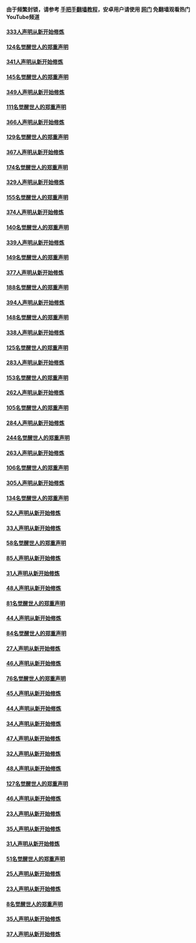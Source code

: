 #### 由于频繁封锁，请参考 [手把手翻墙教程](https://github.com/gfw-breaker/guides/wiki/)，安卓用户请使用 [网门](https://github.com/gfw-breaker/nogfw/blob/master/dl.md?t=06300501) 免翻墙观看热门YouTube频道 

#### [333人声明从新开始修炼](../pages/91/427525.md?t=06300501) 

#### [124名觉醒世人的郑重声明](../pages/91/427524.md?t=06300501) 

#### [341人声明从新开始修炼](../pages/91/427255.md?t=06300501) 

#### [145名觉醒世人的郑重声明](../pages/91/427254.md?t=06300501) 

#### [349人声明从新开始修炼](../pages/91/426969.md?t=06300501) 

#### [111名觉醒世人的郑重声明](../pages/91/426968.md?t=06300501) 

#### [366人声明从新开始修炼](../pages/91/426737.md?t=06300501) 

#### [129名觉醒世人的郑重声明](../pages/91/426736.md?t=06300501) 

#### [367人声明从新开始修炼](../pages/91/426421.md?t=06300501) 

#### [174名觉醒世人的郑重声明](../pages/91/426420.md?t=06300501) 

#### [329人声明从新开始修炼](../pages/91/426139.md?t=06300501) 

#### [155名觉醒世人的郑重声明](../pages/91/426138.md?t=06300501) 

#### [374人声明从新开始修炼](../pages/91/425811.md?t=06300501) 

#### [140名觉醒世人的郑重声明](../pages/91/425810.md?t=06300501) 

#### [339人声明从新开始修炼](../pages/91/425690.md?t=06300501) 

#### [149名觉醒世人的郑重声明](../pages/91/425689.md?t=06300501) 

#### [377人声明从新开始修炼](../pages/91/424867.md?t=06300501) 

#### [188名觉醒世人的郑重声明](../pages/91/424866.md?t=06300501) 

#### [394人声明从新开始修炼](../pages/91/423914.md?t=06300501) 

#### [148名觉醒世人的郑重声明](../pages/91/423913.md?t=06300501) 

#### [338人声明从新开始修炼](../pages/91/423540.md?t=06300501) 

#### [125名觉醒世人的郑重声明](../pages/91/423539.md?t=06300501) 

#### [283人声明从新开始修炼](../pages/91/423296.md?t=06300501) 

#### [153名觉醒世人的郑重声明](../pages/91/423295.md?t=06300501) 

#### [262人声明从新开始修炼](../pages/91/423004.md?t=06300501) 

#### [105名觉醒世人的郑重声明](../pages/91/423003.md?t=06300501) 

#### [284人声明从新开始修炼](../pages/91/422707.md?t=06300501) 

#### [244名觉醒世人的郑重声明](../pages/91/422706.md?t=06300501) 

#### [263人声明从新开始修炼](../pages/91/422553.md?t=06300501) 

#### [106名觉醒世人的郑重声明](../pages/91/422552.md?t=06300501) 

#### [305人声明从新开始修炼](../pages/91/422153.md?t=06300501) 

#### [134名觉醒世人的郑重声明](../pages/91/422152.md?t=06300501) 

#### [52人声明从新开始修炼](../pages/91/421846.md?t=06300501) 

#### [33人声明从新开始修炼](../pages/91/421804.md?t=06300501) 

#### [58名觉醒世人的郑重声明](../pages/91/421845.md?t=06300501) 

#### [85人声明从新开始修炼](../pages/91/421769.md?t=06300501) 

#### [31人声明从新开始修炼](../pages/91/421763.md?t=06300501) 

#### [48人声明从新开始修炼](../pages/91/421605.md?t=06300501) 

#### [81名觉醒世人的郑重声明](../pages/91/421656.md?t=06300501) 

#### [44人声明从新开始修炼](../pages/91/421544.md?t=06300501) 

#### [84名觉醒世人的郑重声明](../pages/91/421543.md?t=06300501) 

#### [27人声明从新开始修炼](../pages/91/421465.md?t=06300501) 

#### [46人声明从新开始修炼](../pages/91/421454.md?t=06300501) 

#### [76名觉醒世人的郑重声明](../pages/91/421453.md?t=06300501) 

#### [45人声明从新开始修炼](../pages/91/421452.md?t=06300501) 

#### [44人声明从新开始修炼](../pages/91/421422.md?t=06300501) 

#### [34人声明从新开始修炼](../pages/91/421322.md?t=06300501) 

#### [47人声明从新开始修炼](../pages/91/421264.md?t=06300501) 

#### [32人声明从新开始修炼](../pages/91/421225.md?t=06300501) 

#### [48人声明从新开始修炼](../pages/91/421202.md?t=06300501) 

#### [127名觉醒世人的郑重声明](../pages/91/421224.md?t=06300501) 

#### [46人声明从新开始修炼](../pages/91/421203.md?t=06300501) 

#### [23人声明从新开始修炼](../pages/91/421138.md?t=06300501) 

#### [35人声明从新开始修炼](../pages/91/421122.md?t=06300501) 

#### [31人声明从新开始修炼](../pages/91/421081.md?t=06300501) 

#### [51名觉醒世人的郑重声明](../pages/91/421080.md?t=06300501) 

#### [25人声明从新开始修炼](../pages/91/421020.md?t=06300501) 

#### [23人声明从新开始修炼](../pages/91/420884.md?t=06300501) 

#### [8名觉醒世人的郑重声明](../pages/91/420883.md?t=06300501) 

#### [35人声明从新开始修炼](../pages/91/420809.md?t=06300501) 

#### [37人声明从新开始修炼](../pages/91/420766.md?t=06300501) 

